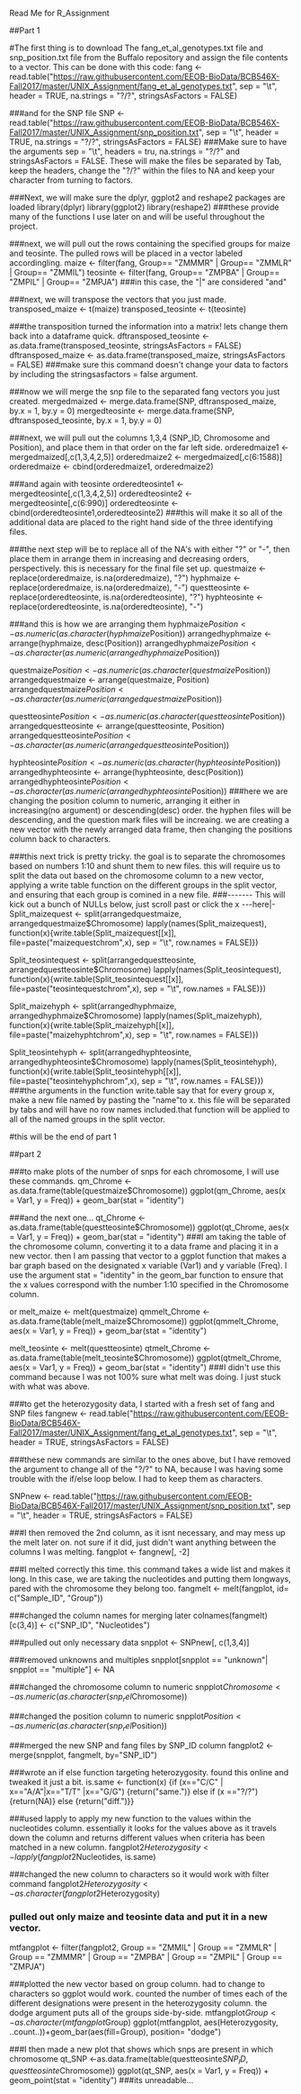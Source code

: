 Read Me for R_Assignment

##Part 1

#The first thing is to download The fang_et_al_genotypes.txt file and snp_position.txt file from the Buffalo repository and assign the file contents to a vector. This can be done with this code:
fang <- read.table("https://raw.githubusercontent.com/EEOB-BioData/BCB546X-Fall2017/master/UNIX_Assignment/fang_et_al_genotypes.txt", sep = "\t", header = TRUE, na.strings = "?/?", stringsAsFactors = FALSE)

###and for the SNP file
SNP <- read.table("https://raw.githubusercontent.com/EEOB-BioData/BCB546X-Fall2017/master/UNIX_Assignment/snp_position.txt", sep = "\t", header = TRUE, na.strings = "?/?", stringsAsFactors = FALSE)
###Make sure to have the arguments sep = "\t", headers = tru, na.strings = "?/?" and stringsAsFactors = FALSE. These will make the files be separated by Tab, keep the headers, change the "?/?" within the files to NA and keep your character from turning to factors.

###Next, we will make sure the dplyr, ggplot2 and reshape2 packages are loaded
library(dplyr)
library(ggplot2)
library(reshape2)
###these provide many of the functions I use later on and will be useful throughout the project.

###next, we will pull out the rows containing the specified groups for maize and teosinte. The pulled rows will be placed in a vector labeled accordingling.
maize <- filter(fang, Group== "ZMMMR" | Group== "ZMMLR" | Group== "ZMMIL")
teosinte <- filter(fang, Group== "ZMPBA" | Group== "ZMPIL" | Group== "ZMPJA")
###in this case, the "|" are considered "and"

###next, we will transpose the vectors that you just made.
transposed_maize <- t(maize)
transposed_teosinte <- t(teosinte)

###the transposition turned the information into a matrix! lets change them back into a dataframe quick.
dftransposed_teosinte <- as.data.frame(transposed_teosinte, stringsAsFactors = FALSE)
dftransposed_maize <- as.data.frame(transposed_maize, stringsAsFactors = FALSE)
###make sure this command doesn't change your data to factors by including the stringsasfactors = false argument.

###now we will merge the snp file to the separated fang vectors you just created.
mergedmaized <- merge.data.frame(SNP, dftransposed_maize, by.x = 1, by.y = 0)
mergedteosinte <- merge.data.frame(SNP, dftransposed_teosinte, by.x = 1, by.y = 0)

###next, we will pull out the columns 1,3,4 (SNP_ID, Chromosome and Position), and place them in that order on the far left side.
orderedmaize1 <- mergedmaized[,c(1,3,4,2,5)]
orderedmaize2 <- mergedmaized[,c(6:1588)]
orderedmaize <- cbind(orderedmaize1, orderedmaize2)

###and again with teosinte
orderedteosinte1 <- mergedteosinte[,c(1,3,4,2,5)]
orderedteosinte2 <- mergedteosinte[,c(6:990)]
orderedteosinte <- cbind(orderedteosinte1,orderedteosinte2)
###this will make it so all of the additional data are placed to the right hand side of the three identifying files.

###the next step will be to replace all of the NA's with either "?" or "-", then place them in arrange them in increasing and decreasing orders, perspectively. this is necessary for the final file set up.
questmaize <- replace(orderedmaize, is.na(orderedmaize), "?")
hyphmaize <- replace(orderedmaize, is.na(orderedmaize), "-")
questteosinte <- replace(orderedteosinte, is.na(orderedteosinte), "?")
hyphteosinte <- replace(orderedteosinte, is.na(orderedteosinte), "-")

###and this is how we are arranging them
hyphmaize$Position <- as.numeric(as.character(hyphmaize$Position))
arrangedhyphmaize <- arrange(hyphmaize, desc(Position))
arrangedhyphmaize$Position <- as.character(as.numeric(arrangedhyphmaize$Position))


questmaize$Position <- as.numeric(as.character(questmaize$Position))
arrangedquestmaize <- arrange(questmaize, Position)
arrangedquestmaize$Position <- as.character(as.numeric(arrangedquestmaize$Position))


questteosinte$Position <- as.numeric(as.character(questteosinte$Position))
arrangedquestteosinte <- arrange(questteosinte, Position)
arrangedquestteosinte$Position <- as.character(as.numeric(arrangedquestteosinte$Position))


hyphteosinte$Position <- as.numeric(as.character(hyphteosinte$Position))
arrangedhyphteosinte <- arrange(hyphteosinte, desc(Position))
arrangedhyphteosinte$Position <- as.character(as.numeric(arrangedhyphteosinte$Position))
###here we are changing the position column to numeric, arranging it either in increasing(no argument) or descending(desc) order. the hyphen files will be descending, and the question mark files will be increaing. we are creating a new vector with the newly arranged data frame, then changing the positions column back to characters.


###this next trick is pretty tricky. the goal is to separate the chromosomes based on numbers 1:10 and shunt them to new files. this will require us to split the data out based on the chromosome column to a new vector, applying a write table function on the different groups in the split vector, and ensuring that each group is comined in a new file.
###------- This will kick out a bunch of NULLs below, just scroll past or click the x ---here|-
Split_maizequest <- split(arrangedquestmaize, arrangedquestmaize$Chromosome)
lapply(names(Split_maizequest), function(x){write.table(Split_maizequest[[x]], file=paste("maizequestchrom",x), sep = "\t", row.names = FALSE)})


Split_teosintequest <- split(arrangedquestteosinte, arrangedquestteosinte$Chromosome)
lapply(names(Split_teosintequest), function(x){write.table(Split_teosintequest[[x]], file=paste("teosintequestchrom",x), sep = "\t", row.names = FALSE)})


Split_maizehyph <- split(arrangedhyphmaize, arrangedhyphmaize$Chromosome)
lapply(names(Split_maizehyph), function(x){write.table(Split_maizehyph[[x]], file=paste("maizehyphtchrom",x), sep = "\t", row.names = FALSE)})


Split_teosintehyph <- split(arrangedhyphteosinte, arrangedhyphteosinte$Chromosome)
lapply(names(Split_teosintehyph), function(x){write.table(Split_teosintehyph[[x]], file=paste("teosintehyphchrom",x), sep = "\t", row.names = FALSE)})
###the arguments in the function write.table say that for every group x, make a new file named by pasting the "name"to x. this file will be separated by tabs and will have no row names included.that function will be applied to all of the named groups in the split vector.

#this will be the end of part 1


##part 2

###to make plots of the number of snps for each chromosome, I will use these commands.
qm_Chrome <-as.data.frame(table(questmaize$Chromosome))
ggplot(qm_Chrome, aes(x = Var1, y = Freq)) + geom_bar(stat = "identity")

###and the next one...
qt_Chrome <-as.data.frame(table(questteosinte$Chromosome))
ggplot(qt_Chrome, aes(x = Var1, y = Freq)) + geom_bar(stat = "identity")
###I am taking the table of the chromosome column, converting it to a data frame and placing it in a new vector. then I am passing that vector to a ggplot function that makes a bar graph based on the designated x variable (Var1) and y variable (Freq). I use the argument stat = "identity" in the geom_bar function to ensure that the x values correspond with the number 1:10 specified in the Chromosome column.



or
melt_maize <- melt(questmaize)
qmmelt_Chrome <-as.data.frame(table(melt_maize$Chromosome))
ggplot(qmmelt_Chrome, aes(x = Var1, y = Freq)) + geom_bar(stat = "identity")


melt_teosinte <- melt(questteosinte)
qtmelt_Chrome <-as.data.frame(table(melt_teosinte$Chromosome))
ggplot(qtmelt_Chrome, aes(x = Var1, y = Freq)) + geom_bar(stat = "identity")
###I didn't use this command because I was not 100% sure what melt was doing. I just stuck with what was above.

###to get the heterozygosity data, I started with a fresh set of fang and SNP files
fangnew <- read.table("https://raw.githubusercontent.com/EEOB-BioData/BCB546X-Fall2017/master/UNIX_Assignment/fang_et_al_genotypes.txt", sep = "\t", header = TRUE, stringsAsFactors = FALSE)

###these new commands are similar to the ones above, but I have removed the argument to change all of the "?/?" to NA, because I was having some trouble with the if/else loop below. I had to keep them as characters.

SNPnew <- read.table("https://raw.githubusercontent.com/EEOB-BioData/BCB546X-Fall2017/master/UNIX_Assignment/snp_position.txt", sep = "\t", header = TRUE, stringsAsFactors = FALSE)


###I then removed the 2nd column, as it isnt necessary, and may mess up the melt later on. not sure if it did, just didn't want anything between the columns I was melting.
fangplot <- fangnew[, -2] 


###I melted correctly this time. this command takes a wide list and makes it long. In this case, we are taking the nucleotides and putting them longways, pared with the chromosome they belong too.
fangmelt <- melt(fangplot, id= c("Sample_ID", "Group")) 


###changed the column names for merging later
colnames(fangmelt)[c(3,4)] <- c("SNP_ID", "Nucleotides")


###pulled out only necessary data
snpplot <- SNPnew[, c(1,3,4)] 


###removed unknowns and multiples
snpplot[snpplot == "unknown"| snpplot == "multiple"] <- NA


###changed the chromosome column to numeric
snpplot$Chromosome <- as.numeric(as.character(snp_rel$Chromosome))


###changed the position column to numeric
snpplot$Position <- as.numeric(as.character(snp_rel$Position))


###merged the new SNP and fang files by SNP_ID column
fangplot2 <- merge(snpplot, fangmelt, by="SNP_ID")


###wrote an if else function targeting heterozygosity. found this online and tweaked it just a bit. 
is.same <- function(x) {if (x=="C/C" | x=="A/A"|x=="T/T" |x=="G/G") {return("same.")} else if (x =="?/?") {return(NA)} else {return("diff.")}}


###used lapply to apply my new function to the values within the nucleotides column. essentially it looks for the values above as it travels down the column and returns different values when criteria has been matched in a new column.
fangplot2$Heterozygosity <- lapply(fangplot2$Nucleotides, is.same)



###changed the new column to characters so it would work with filter command
fangplot2$Heterozygosity <- as.character(fangplot2$Heterozygosity)


### pulled out only maize and teosinte data and put it in a new vector.
mtfangplot <- filter(fangplot2, Group == "ZMMIL" | Group == "ZMMLR" | Group == "ZMMMR" | Group == "ZMPBA" | Group == "ZMPIL" | Group == "ZMPJA")


###plotted the new vector based on group column. had to change to characters so ggplot would work. counted the number of times each of the different designations were present in the heterozygosity column. the dodge argument puts all of the groups side-by-side.
mtfangplot$Group <- as.character(mtfangplot$Group)
ggplot(mtfangplot, aes(Heterozygosity, ..count..))+geom_bar(aes(fill=Group), position= "dodge")



###I then made a new plot that shows which snps are present in which chromosome
qt_SNP <-as.data.frame(table(questteosinte$SNP_ID, questteosinte$Chromosome))
ggplot(qt_SNP, aes(x = Var1, y = Freq)) + geom_point(stat = "identity")
###its unreadable...
